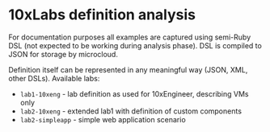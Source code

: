 # 10xLabs definition analysis

For documentation purposes all examples are captured using semi-Ruby DSL (not expected to be working during analysis phase). DSL is compiled to JSON for storage by microcloud. 

Definition itself can be represented in any meaningful way (JSON, XML, other DSLs).
Available labs:

* `lab1-10xeng` - lab definition as used for 10xEngineer, describing VMs only
* `lab2-10xeng` - extended lab1 with definition of custom components
* `lab2-simpleapp` - simple web application scenario